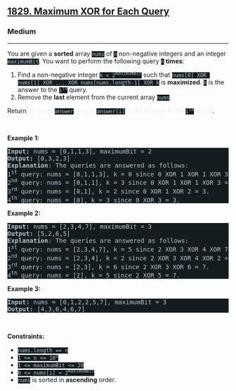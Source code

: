 <h2><a href="https://leetcode.com/problems/maximum-xor-for-each-query/">1829. Maximum XOR for Each Query</a></h2><h3>Medium</h3><hr><div style="border-color: rgb(91, 119, 134) !important;"><p style="border-color: rgb(91, 119, 134) !important;">You are given a <strong style="border-color: rgb(91, 119, 134) !important;">sorted</strong> array <code style="background-color: rgb(20, 28, 32) !important; color: rgb(183, 198, 205) !important; border-color: rgb(83, 109, 121) !important;">nums</code> of <code style="background-color: rgb(20, 28, 32) !important; color: rgb(183, 198, 205) !important; border-color: rgb(83, 109, 121) !important;">n</code> non-negative integers and an integer <code style="background-color: rgb(20, 28, 32) !important; color: rgb(183, 198, 205) !important; border-color: rgb(83, 109, 121) !important;">maximumBit</code>. You want to perform the following query <code style="background-color: rgb(20, 28, 32) !important; color: rgb(183, 198, 205) !important; border-color: rgb(83, 109, 121) !important;">n</code> <strong style="border-color: rgb(91, 119, 134) !important;">times</strong>:</p>

<ol style="border-color: rgb(91, 119, 134) !important;">
	<li style="border-color: rgb(91, 119, 134) !important;">Find a non-negative integer <code style="background-color: rgb(20, 28, 32) !important; color: rgb(183, 198, 205) !important; border-color: rgb(83, 109, 121) !important;">k &lt; 2<sup style="border-color: rgb(83, 109, 121) !important;">maximumBit</sup></code> such that <code style="background-color: rgb(20, 28, 32) !important; color: rgb(183, 198, 205) !important; border-color: rgb(83, 109, 121) !important;">nums[0] XOR nums[1] XOR ... XOR nums[nums.length-1] XOR k</code> is <strong style="border-color: rgb(91, 119, 134) !important;">maximized</strong>. <code style="background-color: rgb(20, 28, 32) !important; color: rgb(183, 198, 205) !important; border-color: rgb(83, 109, 121) !important;">k</code> is the answer to the <code style="background-color: rgb(20, 28, 32) !important; color: rgb(183, 198, 205) !important; border-color: rgb(83, 109, 121) !important;">i<sup style="border-color: rgb(83, 109, 121) !important;">th</sup></code> query.</li>
	<li style="border-color: rgb(91, 119, 134) !important;">Remove the <strong style="border-color: rgb(91, 119, 134) !important;">last </strong>element from the current array <code style="background-color: rgb(20, 28, 32) !important; color: rgb(183, 198, 205) !important; border-color: rgb(83, 109, 121) !important;">nums</code>.</li>
</ol>

<p style="border-color: rgb(91, 119, 134) !important;">Return <em style="color: rgb(234, 238, 241) !important; border-color: rgb(91, 119, 134) !important;">an array</em> <code style="background-color: rgb(20, 28, 32) !important; color: rgb(183, 198, 205) !important; border-color: rgb(83, 109, 121) !important;">answer</code><em style="color: rgb(234, 238, 241) !important; border-color: rgb(91, 119, 134) !important;">, where </em><code style="background-color: rgb(20, 28, 32) !important; color: rgb(183, 198, 205) !important; border-color: rgb(83, 109, 121) !important;">answer[i]</code><em style="color: rgb(234, 238, 241) !important; border-color: rgb(91, 119, 134) !important;"> is the answer to the </em><code style="background-color: rgb(20, 28, 32) !important; color: rgb(183, 198, 205) !important; border-color: rgb(83, 109, 121) !important;">i<sup style="border-color: rgb(83, 109, 121) !important;">th</sup></code><em style="color: rgb(234, 238, 241) !important; border-color: rgb(91, 119, 134) !important;"> query</em>.</p>

<p style="border-color: rgb(91, 119, 134) !important;">&nbsp;</p>
<p style="border-color: rgb(91, 119, 134) !important;"><strong class="example" style="border-color: rgb(91, 119, 134) !important;">Example 1:</strong></p>

<pre style="background-color: rgb(20, 28, 32) !important; color: rgb(182, 198, 206) !important; border-color: rgb(83, 109, 122) !important;"><strong style="border-color: rgb(83, 109, 122) !important;">Input:</strong> nums = [0,1,1,3], maximumBit = 2
<strong style="border-color: rgb(83, 109, 122) !important;">Output:</strong> [0,3,2,3]
<strong style="border-color: rgb(83, 109, 122) !important;">Explanation</strong>: The queries are answered as follows:
1<sup style="border-color: rgb(83, 109, 122) !important;">st</sup> query: nums = [0,1,1,3], k = 0 since 0 XOR 1 XOR 1 XOR 3 XOR 0 = 3.
2<sup style="border-color: rgb(83, 109, 122) !important;">nd</sup> query: nums = [0,1,1], k = 3 since 0 XOR 1 XOR 1 XOR 3 = 3.
3<sup style="border-color: rgb(83, 109, 122) !important;">rd</sup> query: nums = [0,1], k = 2 since 0 XOR 1 XOR 2 = 3.
4<sup style="border-color: rgb(83, 109, 122) !important;">th</sup> query: nums = [0], k = 3 since 0 XOR 3 = 3.
</pre>

<p style="border-color: rgb(91, 119, 134) !important;"><strong class="example" style="border-color: rgb(91, 119, 134) !important;">Example 2:</strong></p>

<pre style="background-color: rgb(20, 28, 32) !important; color: rgb(182, 198, 206) !important; border-color: rgb(83, 109, 122) !important;"><strong style="border-color: rgb(83, 109, 122) !important;">Input:</strong> nums = [2,3,4,7], maximumBit = 3
<strong style="border-color: rgb(83, 109, 122) !important;">Output:</strong> [5,2,6,5]
<strong style="border-color: rgb(83, 109, 122) !important;">Explanation</strong>: The queries are answered as follows:
1<sup style="border-color: rgb(83, 109, 122) !important;">st</sup> query: nums = [2,3,4,7], k = 5 since 2 XOR 3 XOR 4 XOR 7 XOR 5 = 7.
2<sup style="border-color: rgb(83, 109, 122) !important;">nd</sup> query: nums = [2,3,4], k = 2 since 2 XOR 3 XOR 4 XOR 2 = 7.
3<sup style="border-color: rgb(83, 109, 122) !important;">rd</sup> query: nums = [2,3], k = 6 since 2 XOR 3 XOR 6 = 7.
4<sup style="border-color: rgb(83, 109, 122) !important;">th</sup> query: nums = [2], k = 5 since 2 XOR 5 = 7.
</pre>

<p style="border-color: rgb(91, 119, 134) !important;"><strong class="example" style="border-color: rgb(91, 119, 134) !important;">Example 3:</strong></p>

<pre style="background-color: rgb(20, 28, 32) !important; color: rgb(182, 198, 206) !important; border-color: rgb(83, 109, 122) !important;"><strong style="border-color: rgb(83, 109, 122) !important;">Input:</strong> nums = [0,1,2,2,5,7], maximumBit = 3
<strong style="border-color: rgb(83, 109, 122) !important;">Output:</strong> [4,3,6,4,6,7]
</pre>

<p style="border-color: rgb(91, 119, 134) !important;">&nbsp;</p>
<p style="border-color: rgb(91, 119, 134) !important;"><strong style="border-color: rgb(91, 119, 134) !important;">Constraints:</strong></p>

<ul style="border-color: rgb(91, 119, 134) !important;">
	<li style="border-color: rgb(91, 119, 134) !important;"><code style="background-color: rgb(20, 28, 32) !important; color: rgb(183, 198, 205) !important; border-color: rgb(83, 109, 121) !important;">nums.length == n</code></li>
	<li style="border-color: rgb(91, 119, 134) !important;"><code style="background-color: rgb(20, 28, 32) !important; color: rgb(183, 198, 205) !important; border-color: rgb(83, 109, 121) !important;">1 &lt;= n &lt;= 10<sup style="border-color: rgb(83, 109, 121) !important;">5</sup></code></li>
	<li style="border-color: rgb(91, 119, 134) !important;"><code style="background-color: rgb(20, 28, 32) !important; color: rgb(183, 198, 205) !important; border-color: rgb(83, 109, 121) !important;">1 &lt;= maximumBit &lt;= 20</code></li>
	<li style="border-color: rgb(91, 119, 134) !important;"><code style="background-color: rgb(20, 28, 32) !important; color: rgb(183, 198, 205) !important; border-color: rgb(83, 109, 121) !important;">0 &lt;= nums[i] &lt; 2<sup style="border-color: rgb(83, 109, 121) !important;">maximumBit</sup></code></li>
	<li style="border-color: rgb(91, 119, 134) !important;"><code style="background-color: rgb(20, 28, 32) !important; color: rgb(183, 198, 205) !important; border-color: rgb(83, 109, 121) !important;">nums</code>​​​ is sorted in <strong style="border-color: rgb(91, 119, 134) !important;">ascending</strong> order.</li>
</ul>
</div>